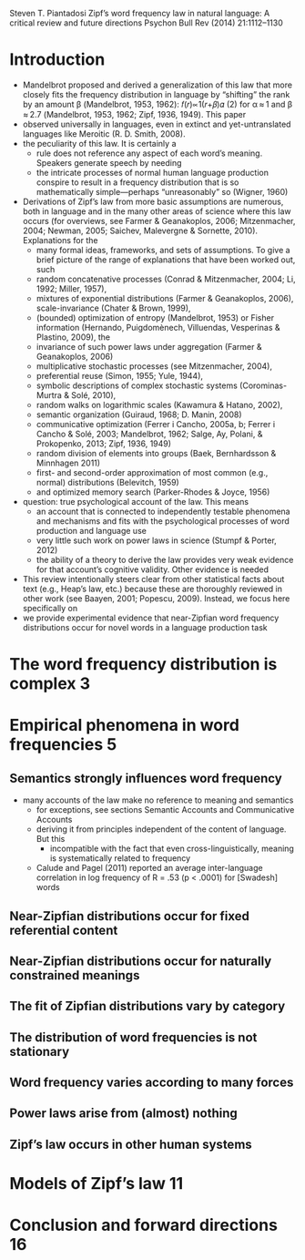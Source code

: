 Steven T. Piantadosi
Zipf’s word frequency law in natural language:
  A critical review and future directions
Psychon Bull Rev (2014) 21:1112–1130

# Introduction

* Mandelbrot proposed and derived a generalization of this law that
  more closely fits the frequency distribution in language by
  “shifting” the rank by an amount β (Mandelbrot, 1953, 1962): 𝑓(𝑟)∝1(𝑟+𝛽)𝛼 (2)
  for α ≈ 1 and β ≈ 2.7 (Mandelbrot, 1953, 1962; Zipf, 1936, 1949). This paper
* observed universally in languages, even in extinct and yet-untranslated
  languages like Meroitic (R. D. Smith, 2008).  
* the peculiarity of this law. It is certainly a
  * rule does not reference any aspect of each word’s meaning. Speakers generate
    speech by needing
  * the intricate processes of normal human language production conspire to
    result in a frequency distribution that is so mathematically simple—perhaps
    “unreasonably” so (Wigner, 1960) 
* Derivations of Zipf’s law from more basic assumptions are numerous, both in
  language and in the many other areas of science where this law occurs (for
  overviews, see Farmer & Geanakoplos, 2006; Mitzenmacher, 2004; Newman, 2005;
  Saichev, Malevergne & Sornette, 2010). Explanations for the
  * many formal ideas, frameworks, and sets of assumptions. To give a brief
    picture of the range of explanations that have been worked out, such
  * random concatenative processes (Conrad & Mitzenmacher, 2004; Li, 1992;
    Miller, 1957),
  * mixtures of exponential distributions (Farmer & Geanakoplos, 2006),
    scale-invariance (Chater & Brown, 1999),
  * (bounded) optimization of entropy (Mandelbrot, 1953) or Fisher information
    (Hernando, Puigdomènech, Villuendas, Vesperinas & Plastino, 2009), the
  * invariance of such power laws under aggregation (Farmer & Geanakoplos, 2006)
  * multiplicative stochastic processes (see Mitzenmacher, 2004),
  * preferential reuse (Simon, 1955; Yule, 1944),
  * symbolic descriptions of complex stochastic systems (Corominas-Murtra &
    Solé, 2010),
  * random walks on logarithmic scales (Kawamura & Hatano, 2002),
  * semantic organization (Guiraud, 1968; D. Manin, 2008)
  * communicative optimization (Ferrer i Cancho, 2005a, b;
    Ferrer i Cancho & Solé, 2003; Mandelbrot, 1962;
    Salge, Ay, Polani, & Prokopenko, 2013; Zipf, 1936, 1949)
  * random division of elements into groups (Baek, Bernhardsson & Minnhagen
    2011)
  * first- and second-order approximation of most common (e.g., normal)
    distributions (Belevitch, 1959)
  * and optimized memory search (Parker-Rhodes & Joyce, 1956)
* question: true psychological account of the law. This means
  * an account that is connected to independently testable phenomena and
    mechanisms and fits with the psychological processes of word production and
    language use
  * very little such work on power laws in science (Stumpf & Porter, 2012)
  * the ability of a theory to derive the law provides very weak evidence for
    that account’s cognitive validity. Other evidence is needed
* This review intentionally steers clear from other statistical facts about text
  (e.g., Heap’s law, etc.) because these are thoroughly reviewed in other work
  (see Baayen, 2001; Popescu, 2009).  Instead, we focus here specifically on
* we provide experimental evidence that near-Zipfian word frequency
  distributions occur for novel words in a language production task

# The word frequency distribution is complex 3

# Empirical phenomena in word frequencies 5

## Semantics strongly influences word frequency

* many accounts of the law make no reference to meaning and semantics
  * for exceptions, see sections Semantic Accounts and Communicative Accounts
  * deriving it from principles independent of the content of language. But this
    * incompatible with the fact that even cross-linguistically, meaning is
      systematically related to frequency
  * Calude and Pagel (2011) reported an average inter-language correlation in
    log frequency of R = .53 (p < .0001) for [Swadesh] words

## Near-Zipfian distributions occur for fixed referential content

## Near-Zipfian distributions occur for naturally constrained meanings

## The fit of Zipfian distributions vary by category

## The distribution of word frequencies is not stationary

## Word frequency varies according to many forces

## Power laws arise from (almost) nothing

## Zipf’s law occurs in other human systems

# Models of Zipf’s law 11

# Conclusion and forward directions 16
